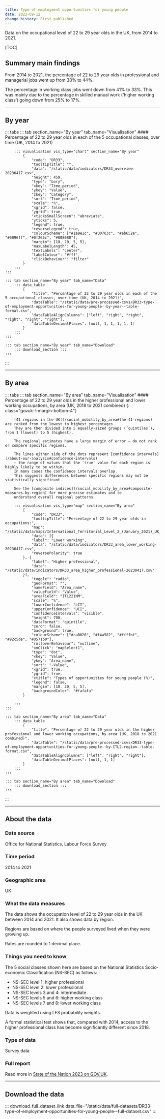 ```yaml
---
title: Type of employment opportunities for young people
date: 2023-09-12
change_history: First published
---
```


Data on the occupational level of 22 to 29 year olds in the UK, from 2014 to 2021.

[TOC]

## Summary main findings

From 2014 to 2021, the percentage of 22 to 29 year olds in professional and managerial jobs went up from 38% to 44%.

The percentage in working class jobs went down from 41% to 33%.
This was mainly due to the percentage in skilled manual work (‘higher working class’) going down from 25% to 17%.

---

## By year

::: tabs
    ::: tab section_name="By year" tab_name="Visualisation"
        #### Percentage of 22 to 29 year olds in each of the 5 occupational classes, over time (UK, 2014 to 2021)

        ::: visualisation vis_type="chart" section_name="By year"
            {
                "code": "DR33",
                "tooltipTitle": "",
                "data": "/static/data/indicators/DR33_overview-20230417.csv",
                "height": 450,
                "type": "bary",
                "xkey": "Time_period",
                "ykey": "Value",
                "zkey": "Category",
                "sort": "Time_period",
                "scale": "%",
                "xgrid": false,
                "ygrid": true,
                "xticksSmallScreen": "abreviate",
                "yticks": 5,
                "legend": true,
                "reverseLegend": true,
                "colourScheme": ["#1a9e1c", "#00703c", "#eb652e", "#0096ff", "#0f265c", "#808080"],
                "margin": [10, 20, 5, 5],
                "maxLabelLength": 45,
                "textLabels": "center",
                "labelColour": "#fff",
                "clickBehaviour": "filter"
            }
        :::
    :::

    ::: tab section_name="By year" tab_name="Data"
        ::: data_table
            {
                "title": "Percentage of 22 to 29 year olds in each of the 5 occupational classes, over time (UK, 2014 to 2021)",
                "dataTable": "/static/data/pre-processed-csvs/DR33-type-of-employment-opportunities-for-young-people--by-year--table-format.csv",
                "dataTableAlignColumns": ["left", "right", "right", "right", "right", "right"],
                "dataTableDecimalPlaces": [null, 1, 1, 1, 1, 1]
            }
        :::
    :::

    ::: tab section_name="By year" tab_name="Download"
        ::: download_section :::
    :::
:::

---

## By area

::: tabs
    ::: tab section_name="By area" tab_name="Visualisation"
        #### Percentage of 22 to 29 year olds in the higher professional and lower working occupations, by area (UK, 2018 to 2021 combined) {: class="govuk-!-margin-bottom-4"}

        [41 regions in the UK](/social_mobility_by_area#the-41-regions) are ranked from the lowest to highest percentages.
        They are then divided into 5 equally-sized groups (‘quintiles’), from 1 (lowest) to 5 (highest).
        
        The regional estimates have a large margin of error – do not rank or compare specific regions.
        
        The lines either side of the dots represent [confidence intervals](/about-our-analysis#confidence-intervals)
        – the range of values that the 'true' value for each region is highly likely to be within.
        In many cases the confidence intervals overlap.
        This suggests differences between specific regions may not be statistically significant.
        
        See the [composite indices](/social_mobility_by_area#composite-measures-by-region) for more precise estimates and to
        understand overall regional patterns.

        ::: visualisation vis_type="map" section_name="By area"
            {
                "code": "DR33",
                "tooltipTitle": "Percentage of 22 to 29 year olds in occupations:",
                "map": "/static/data/maps/International_Territorial_Level_2_(January_2021)_UK_BUC.json",
                "data": [{
                "label": "Lower working",
                "data": "/static/data/indicators/DR33_area_lower_working-20230417.csv",
                "reversePolarity": true
            }, {
                "label": "Higher professional",
                "data": "/static/data/indicators/DR33_area_higher_professional-20230417.csv"
            }],
                "toggle": "radio",
                "geoFormat": "",
                "nameField": "Area_name",
                "valueField": "Value",
                "areaField": "ITL221NM",
                "scale": "%",
                "lowerConfidence": "LCI",
                "upperConfidence": "UCI",
                "confidenceIntervals": "visible",
                "height": 700,
                "dataFormat": "quintile",
                "zero": false,
                "background": true,
                "colourScheme": ["#ca0020", "#f4a582", "#ffffbf", "#92c5de", "#0571b0"],
                "rolloverBehaviour": "outline",
                "onClick": "mapSelect1",
                "type": "dot",
                "xkey": "Value",
                "ykey": "Area_name",
                "sort": "-Value",
                "xgrid": true,
                "ygrid": true,
                "xtitle": "Types of opportunities for young people (%)",
                "legend": false,
                "margin": [10, 20, 5, 5],
                "backgroundColor": "#fafafa"
            }
                
        :::
    :::

    ::: tab section_name="By area" tab_name="Data"
        ::: data_table
            {
                "title": "Percentage of 22 to 29 year olds in the higher professional and lower working occupations, by area (UK, 2018 to 2021 combined)",
                "dataTable": "/static/data/pre-processed-csvs/DR33-type-of-employment-opportunities-for-young-people--by-ITL2-region--table-format.csv",
                "dataTableAlignColumns": ["left", "right", "right"],
                "dataTableDecimalPlaces": [null, 1, 1]
            }
        :::
    :::

    ::: tab section_name="By area" tab_name="Download"
        ::: download_section :::
    :::
:::

---

## About the data

### Data source
Office for National Statistics, Labour Force Survey

### Time period
2014 to 2021

### Geographic area
UK

### What the data measures
The data shows the occupation level of 22 to 29 year olds in the UK between 2014 and 2021. It also shows data by region.

Regions are based on where the people surveyed lived when they were growing up.

Rates are rounded to 1 decimal place.

### Things you need to know
The 5 social classes shown here are based on the National Statistics Socio-economic Classification (NS-SEC) as follows:

* NS-SEC level 1: higher professional
* NS-SEC level 2: lower professional
* NS-SEC levels 3 and 4: intermediate
* NS-SEC levels 5 and 6: higher working class
* NS-SEC levels 7 and 8: lower working class

Data is weighted using LFS probability weights.

A formal statistical test shows that, compared with 2014, access to the higher professional class has become significantly different since 2018.


### Type of data
Survey data

### Full report
Read more in [State of the Nation 2023 on GOV.UK](https://www.gov.uk/government/publications/state-of-the-nation-2023-people-and-places).

---

## Download the data

::: download_full_dataset_link data_file="/static/data/full-datasets/DR33-type-of-employment-opportunities-for-young-people--full-dataset.csv" :::
